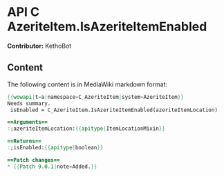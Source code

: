 # API C AzeriteItem.IsAzeriteItemEnabled

**Contributor:** KethoBot

## Content

The following content is in MediaWiki markdown format:

```mediawiki
{{wowapi|t=a|namespace=C_AzeriteItem|system=AzeriteItem}}
Needs summary.
 isEnabled = C_AzeriteItem.IsAzeriteItemEnabled(azeriteItemLocation)

==Arguments==
:;azeriteItemLocation:{{apitype|ItemLocationMixin}}

==Returns==
:;isEnabled:{{apitype|boolean}}

==Patch changes==
* {{Patch 9.0.1|note=Added.}}
```